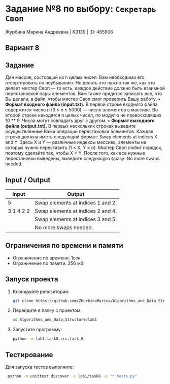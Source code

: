 # Задание №8 по выбору: `Секретарь Своп`
Журбина Марина Андреевна | K3139 | ID: 465906

## Вариант 8

## Задание 
Дан массив, состоящий из n целых чисел. Вам необходимо его отсортировать по неубыванию. Но делать это нужно так же, как это делает мистер Своп — то есть, каждое действие должно быть взаимной перестановкой пары элементов. Вам также придется записать все, что Вы делали, в файл, чтобы мистер Своп смог проверить Вашу работу.
• **Формат входного файла (input.txt).** В первой строке входного файла содержится число n (3 ≤ n ≤ 5000) — число элементов в массиве. Во второй строке находятся n целых чисел, по модулю не превосходящих 10 ** 9. Числа могут совпадать друг с другом.
• **Формат выходного файла (output.txt).** В первых нескольких строках выведите осуществленные Вами операции перестановки элементов. Каждая строка должна иметь следующий формат:
Swap elements at indices X and Y.
Здесь X и Y — различные индексы массива, элементы на которых нужно переставить (1 ≤ X, Y ≤ n). Мистер Своп любит порядок, поэтому сделайте так, чтобы X < Y.
После того, как все нужные перестановки выведены, выведите следующую фразу:
No more swaps needed.

## Input / Output 

| Input    | Output |
|----------|----------|
| 5    | Swap elements at indices 1 and 2.   |
| 3 1 4 2 2    | Swap elements at indices 2 and 4.   |
|     | Swap elements at indices 3 and 5.   |
|     | No more swaps needed.   |

## Ограничения по времени и памяти

- Ограничение по времени. 1сек.
- Ограничение по памяти. 256 мб.


## Запуск проекта
1. Клонируйте репозиторий:
   ```bash
   git clone https://github.com/ZhurbinaMarina/Algorithms_and_Data_Structure.git
   ```
2. Перейдите в папку с проектом:
   ```bash
   cd Algorithms_and_Data_Structure/lab1
   ```
3. Запустите программу:
   ```bash
   python -m lab1.task8.src.task_8
   ```

## Тестирование
Для запуска тестов выполните:
```bash
 python -m unittest discover -s lab1/task8 -p "*_tests.py"
```